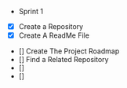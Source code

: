 - Sprint 1
- [x] Create a Repository
- [x] Create A ReadMe File
- [] Create The Project Roadmap
- [] Find a Related Repository
- []
- []




